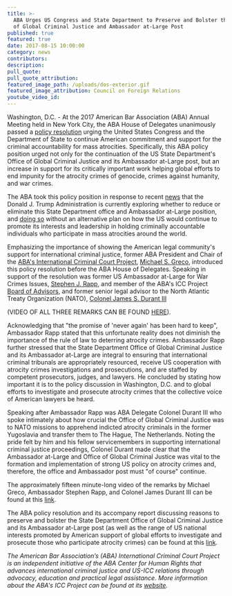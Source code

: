 ```yaml
---
title: >-
  ABA Urges US Congress and State Department to Preserve and Bolster the Office
  of Global Criminal Justice and Ambassador at-Large Post
published: true
featured: true
date: 2017-08-15 10:00:00
category: news
contributors:
description:
pull_quote:
pull_quote_attribution:
featured_image_path: /uploads/dos-exterior.gif
featured_image_attribution: Council on Foreign Relations
youtube_video_id:
---
```



Washington, D.C. - At the 2017 American Bar Association (ABA) Annual Meeting held in New York City, the ABA House of Delegates unanimously passed a&nbsp;[policy resolution](https://www.americanbar.org/content/dam/aba/images/abanews/2017%20Annual%20Resolutions/10D.pdf)&nbsp;urging the United States Congress and the Department of State to continue American commitment and support for the criminal accountability for mass atrocities. Specifically, this ABA policy position urged not only for the continuation of the US State Department's Office of Global Criminal Justice and its Ambassador at-Large post, but an increase in support for its critically important work helping global efforts to end impunity for the atrocity crimes of genocide, crimes against humanity, and war crimes.

The ABA took this policy position in response to recent [news](https://www.justsecurity.org/43554/u-s-office-global-criminal-justice-led-senate-confirmed-ambassador-at-large/) that the Donald J. Trump Administration is currently exploring whether to reduce or eliminate this State Department office and Ambassador at-Large position, and [doing so](http://thehill.com/blogs/congress-blog/foreign-policy/342705-the-state-departments-retreat-in-the-fight-against?rnd=1500478588) without an alternative plan on how the US would continue to promote its interests and leadership in holding criminally accountable individuals who participate in mass atrocities around the world.

Emphasizing the importance of showing the American legal community's support for international criminal justice, former ABA President and Chair of the [ABA's International Criminal Court Project](https://www.aba-icc.org/), [Michael S. Greco](https://www.aba-icc.org/board-of-advisors/michael-s-greco/), introduced this policy resolution before the ABA House of Delegates. Speaking in support of the resolution was former US Ambassador at-Large for War Crimes Issues, [Stephen J. Rapp](https://www.aba-icc.org/board-of-advisors/hon-stephen-j-rapp/), and member of the ABA's ICC Project [Board of Advisors](https://www.aba-icc.org/the-aba-icc-project/board-of-advisors/), and former senior legal advisor to the North Atlantic Treaty Organization (NATO), [Colonel James S. Durant III](https://seniorexecs.org/about/board-directors/898-james-m-durant-iii-esq-department-of-energy)&nbsp;

(VIDEO OF ALL THREE REMARKS CAN BE FOUND&nbsp;[HERE](https://www.americanbar.org/news/abanews/aba-news-archives/2017/08/aba_urges_state_depa.html)).

Acknowledging that "the promise of 'never again' has been hard to keep", Ambassador Rapp stated that this unfortunate reality does not diminish the importance of the rule of law to deterring atrocity crimes. Ambassador Rapp further stressed that the State Department Office of Global Criminal Justice and its Ambassador at-Large are integral to ensuring that international criminal tribunals are appropriately resourced, receive US cooperation with atrocity crimes investigations and prosecutions, and are staffed by competent prosecutors, judges, and lawyers. He concluded by stating how important it is to the policy discussion in Washington, D.C. and to global efforts to investigate and prosecute atrocity crimes that the collective voice of American lawyers be heard.

Speaking after Ambassador Rapp was ABA Delegate Colonel Durant III who spoke intimately about how crucial the Office of Global Criminal Justice was to NATO missions to apprehend indicted atrocity criminals in the former Yugoslavia and transfer them to The Hague, The Netherlands. Noting the pride felt by him and his fellow servicemembers in supporting international criminal justice proceedings, Colonel Durant made clear that the Ambassador at-Large and Office of Global Criminal Justice was vital to the formation and implementation of strong US policy on atrocity crimes and, therefore, the office and Ambassador post must "of course" continue.

The approximately fifteen minute-long video of the remarks by Michael Greco, Ambassador Stephen Rapp, and Colonel James Durant III can be found at this [link](https://www.americanbar.org/news/abanews/aba-news-archives/2017/08/aba_urges_state_depa.html).&nbsp;

The ABA policy resolution and its accompany report discussing reasons to preserve and bolster the State Department Office of Global Criminal Justice and its Ambassador at-Large post (as well as the range of US national interests promoted by American support of global efforts to investigate and prosecute those who participate atrocity crimes) can be found at this [link](https://www.americanbar.org/content/dam/aba/images/abanews/2017%20Annual%20Resolutions/10D.pdf).

*The American Bar Association’s (ABA) International Criminal Court Project is an independent initiative of the ABA Center for Human Rights that advances international criminal justice and US-ICC relations through advocacy, education and practical legal assistance. More information about the ABA's ICC Project can be found at its&nbsp;[website](https://www.aba-icc.org/).*